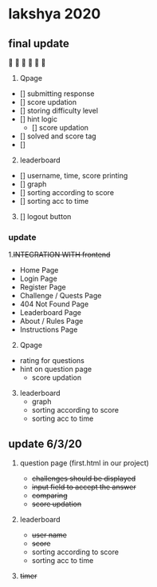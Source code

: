 # lakshya 2020


## final update 
:star2: :star2: :star2: :star2: :star2: :star2: 

1. Qpage
- [] submitting response
- [] score updation
- [] storing difficulty level
- [] hint logic
     * [] score updation 
- [] solved and score tag 
- [] 

2. leaderboard
- [] username, time, score printing
- [] graph
- [] sorting according to score
- [] sorting acc to time

3. [] logout button



### update

1.~~INTEGRATION WITH frontend~~

- Home Page 
- Login Page
- Register Page
- Challenge / Quests Page
- 404 Not Found Page
- Leaderboard Page
- About / Rules Page
- Instructions Page   


2. Qpage
- rating for questions
- hint on question page 
   - score updation

3. leaderboard
   - graph
   - sorting according to score
   - sorting acc to time





## update 6/3/20

1. question page (first.html in our project)
   - ~~challenges should be displayed~~
   - ~~input field to accept the answer~~
   - ~~comparing~~
   - ~~score updation~~
   

2. leaderboard
   - ~~user name~~
   - ~~score~~
   - sorting according to score
   - sorting acc to time



4. ~~timer~~


